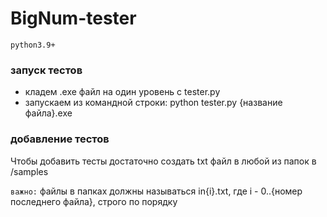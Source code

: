 # BigNum-tester

`python3.9+`

### запуск тестов

+ кладем .exe файл на один уровень с tester.py
+ запускаем из командной строки: python tester.py {название файла}.exe

### добавление тестов

Чтобы добавить тесты достаточно создать txt файл в любой из папок в /samples

`важно:` файлы в папках должны называться in{i}.txt, где i - 0..{номер последнего файла}, строго по порядку 
